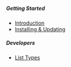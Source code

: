 ##### Getting Started

- [Introduction](index)
- [Installing & Updating](installing-and-updating)

##### Developers

- [List Types](list-types)